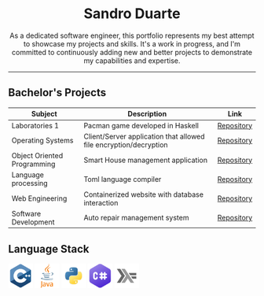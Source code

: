 <h1 align="center">Sandro Duarte</h1>

<p align="center">As a dedicated software engineer, this portfolio represents my best attempt to showcase my projects and skills. It's a work in progress, and I'm committed to continuously adding new and better projects to demonstrate my capabilities and expertise.</p>

----

## Bachelor's Projects

| Subject | Description | Link |
|---------|-------------|------|
| Laboratories 1 | Pacman game developed in Haskell | [Repository](https://github.com/umli12021/grupo14) |
| Operating Systems  | Client/Server application that allowed file encryption/decryption | [Repository](https://github.com/Duasandr/TP_SO_2122_sdstored) |
| Object Oriented Programming | Smart House management application | [Repository](https://github.com/Duasandr/TP_POO_2122) |
| Language processing  | Toml language compiler | [Repository](https://github.com/Duasandr/PL2023TP) |
| Web Engineering | Containerized website with database interaction | [Repository](https://github.com/Duasandr/ENGWEB2023-Projeto) |
| Software Development | Auto repair management system | [Repository](https://github.com/Duasandr/dss_tp_23_24) |

## Language Stack

[<img src="https://raw.githubusercontent.com/github/explore/main/topics/cpp/cpp.png" width="50">](https://en.wikipedia.org/wiki/C%2B%2B)
[<img src="https://raw.githubusercontent.com/github/explore/main/topics/java/java.png" width="50">](https://en.wikipedia.org/wiki/Java_(programming_language))
[<img src="https://raw.githubusercontent.com/github/explore/main/topics/python/python.png" width="50">](https://en.wikipedia.org/wiki/Python_(programming_language))
[<img src="https://raw.githubusercontent.com/github/explore/main/topics/csharp/csharp.png" width="50">](https://en.wikipedia.org/wiki/C_Sharp_(programming_language))
[<img src="https://raw.githubusercontent.com/github/explore/main/topics/haskell/haskell.png" width="50">](https://en.wikipedia.org/wiki/Haskell_(programming_language))
